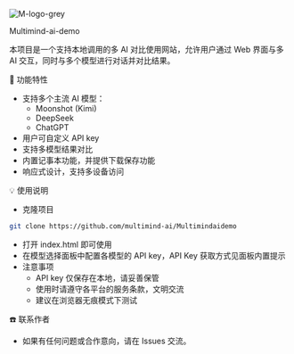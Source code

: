 ![M-logo-grey](https://github.com/user-attachments/assets/8915ff41-abdb-42df-8531-18c068fa4977)

Multimind-ai-demo

本项目是一个支持本地调用的多 AI 对比使用网站，允许用户通过 Web 界面与多 AI 交互，同时与多个模型进行对话并对比结果。

🌟 功能特性
- 支持多个主流 AI 模型：
  - Moonshot (Kimi)
  - DeepSeek
  - ChatGPT
- 用户可自定义 API key
- 支持多模型结果对比
- 内置记事本功能，并提供下载保存功能
- 响应式设计，支持多设备访问

💡 使用说明
- 克隆项目
```bash
git clone https://github.com/multimind-ai/Multimindaidemo
```
- 打开 index.html 即可使用
- 在模型选择面板中配置各模型的 API key，API Key 获取方式见面板内置提示
- 注意事项
  - API key 仅保存在本地，请妥善保管
  - 使用时请遵守各平台的服务条款，文明交流
  - 建议在浏览器无痕模式下测试

☎️ 联系作者
- 如果有任何问题或合作意向，请在 Issues 交流。
